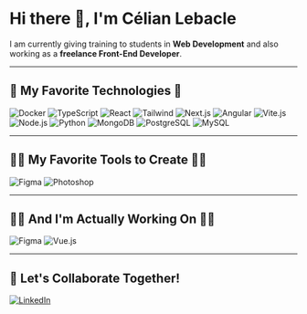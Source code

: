 # Hi there 👋, I'm Célian Lebacle

I am currently giving training to students in **Web Development** and also working as a **freelance Front-End Developer**.  

---

## 🤍 My Favorite Technologies 🤍

![Docker](https://img.shields.io/badge/-Docker-239120?style=for-the-badge&logo=docker&logoColor=white)
![TypeScript](https://img.shields.io/badge/-TypeScript-3178C6?style=for-the-badge&logo=typescript&logoColor=white)
![React](https://img.shields.io/badge/-React-61DAFB?style=for-the-badge&logo=react&logoColor=black)
![Tailwind](https://img.shields.io/badge/-TailwindCSS-06B6D4?style=for-the-badge&logo=tailwind-css&logoColor=white)
![Next.js](https://img.shields.io/badge/-Next.js-000000?style=for-the-badge&logo=next.js&logoColor=white)
![Angular](https://img.shields.io/badge/-Angular-DD0031?style=for-the-badge&logo=angular&logoColor=white)
![Vite.js](https://img.shields.io/badge/-Vite-646CFF?style=for-the-badge&logo=vite&logoColor=white)
![Node.js](https://img.shields.io/badge/-Node.js-339933?style=for-the-badge&logo=node.js&logoColor=white)
![Python](https://img.shields.io/badge/-Python-3776AB?style=for-the-badge&logo=python&logoColor=white)
![MongoDB](https://img.shields.io/badge/-MongoDB-47A248?style=for-the-badge&logo=mongodb&logoColor=white)
![PostgreSQL](https://img.shields.io/badge/-PostgreSQL-4169E1?style=for-the-badge&logo=postgresql&logoColor=white)
![MySQL](https://img.shields.io/badge/-MySQL-4479A1?style=for-the-badge&logo=mysql&logoColor=white)

---

## 👨‍🎨 My Favorite Tools to Create 👨‍🎨

![Figma](https://img.shields.io/badge/-Figma-F24E1E?style=for-the-badge&logo=figma&logoColor=white)
![Photoshop](https://img.shields.io/badge/-Photoshop-31A8FF?style=for-the-badge&logo=adobe-photoshop&logoColor=white)

---

## 👨‍💻 And I'm Actually Working On 👨‍💻

![Figma](https://img.shields.io/badge/-Figma-F24E1E?style=for-the-badge&logo=figma&logoColor=white)
![Vue.js](https://img.shields.io/badge/-Vue.js-4FC08D?style=for-the-badge&logo=vue.js&logoColor=white)

---

## 🤝 Let's Collaborate Together!

[![LinkedIn](https://img.shields.io/badge/-Célian%20Lebacle-blue?style=for-the-badge&logo=linkedin&logoColor=white)](https://www.linkedin.com/in/celian-lebacle/)
